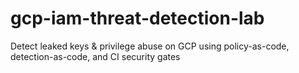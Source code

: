 # gcp-iam-threat-detection-lab
Detect leaked keys &amp; privilege abuse on GCP using policy-as-code, detection-as-code, and CI security gates
